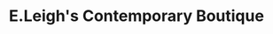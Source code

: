 ---
title: "E.Leigh's Contemporary Boutique"
url: /fayetteville/e-leighs-contemporary-boutique/
shop: clothes
---